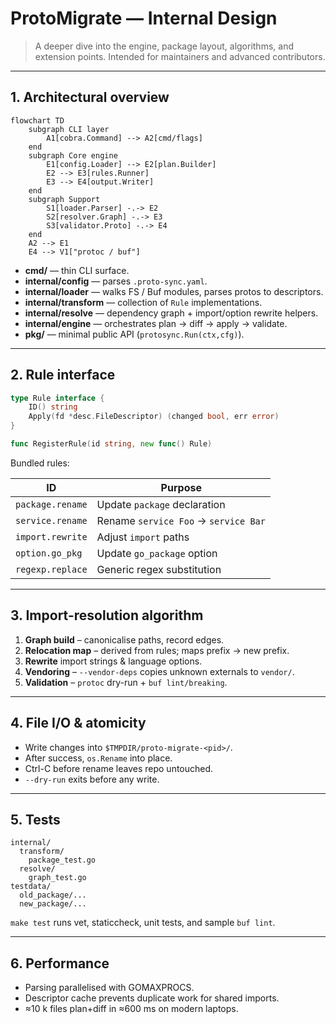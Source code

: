 # ProtoMigrate — Internal Design

> A deeper dive into the engine, package layout, algorithms, and extension
> points. Intended for maintainers and advanced contributors.

---

## 1. Architectural overview

```mermaid
flowchart TD
    subgraph CLI layer
        A1[cobra.Command] --> A2[cmd/flags]
    end
    subgraph Core engine
        E1[config.Loader] --> E2[plan.Builder]
        E2 --> E3[rules.Runner]
        E3 --> E4[output.Writer]
    end
    subgraph Support
        S1[loader.Parser] -.-> E2
        S2[resolver.Graph] -.-> E3
        S3[validator.Proto] -.-> E4
    end
    A2 --> E1
    E4 --> V1["protoc / buf"]
```

- **cmd/** — thin CLI surface.
- **internal/config** — parses `.proto-sync.yaml`.
- **internal/loader** — walks FS / Buf modules, parses protos to descriptors.
- **internal/transform** — collection of `Rule` implementations.
- **internal/resolve** — dependency graph + import/option rewrite helpers.
- **internal/engine** — orchestrates plan → diff → apply → validate.
- **pkg/** — minimal public API (`protosync.Run(ctx,cfg)`).

---

## 2. Rule interface

```go
type Rule interface {
    ID() string
    Apply(fd *desc.FileDescriptor) (changed bool, err error)
}

func RegisterRule(id string, new func() Rule)
```

Bundled rules:

| ID               | Purpose                              |
| ---------------- | ------------------------------------ |
| `package.rename` | Update `package` declaration         |
| `service.rename` | Rename `service Foo` → `service Bar` |
| `import.rewrite` | Adjust `import` paths                |
| `option.go_pkg`  | Update `go_package` option           |
| `regexp.replace` | Generic regex substitution           |

---

## 3. Import-resolution algorithm

1. **Graph build** – canonicalise paths, record edges.
2. **Relocation map** – derived from rules; maps prefix → new prefix.
3. **Rewrite** import strings & language options.
4. **Vendoring** – `--vendor-deps` copies unknown externals to `vendor/`.
5. **Validation** – `protoc` dry-run + `buf lint/breaking`.

---

## 4. File I/O & atomicity

- Write changes into `$TMPDIR/proto-migrate-<pid>/`.
- After success, `os.Rename` into place.
- Ctrl-C before rename leaves repo untouched.
- `--dry-run` exits before any write.

---

## 5. Tests

```
internal/
  transform/
    package_test.go
  resolve/
    graph_test.go
testdata/
  old_package/...
  new_package/...
```

`make test` runs vet, staticcheck, unit tests, and sample `buf lint`.

---

## 6. Performance

- Parsing parallelised with GOMAXPROCS.
- Descriptor cache prevents duplicate work for shared imports.
- ≈10 k files plan+diff in ≈600 ms on modern laptops.
